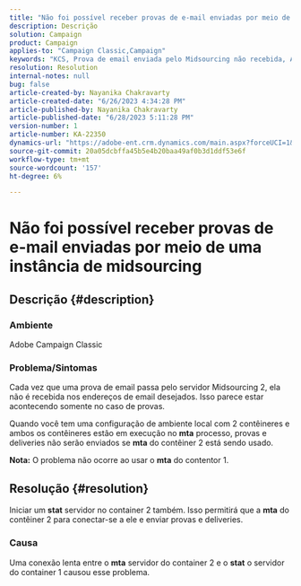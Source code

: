 ```yaml
---
title: "Não foi possível receber provas de e-mail enviadas por meio de uma instância de midsourcing"
description: Descrição
solution: Campaign
product: Campaign
applies-to: "Campaign Classic,Campaign"
keywords: "KCS, Prova de email enviada pelo Midsourcing não recebida, ACC, campaign classic"
resolution: Resolution
internal-notes: null
bug: false
article-created-by: Nayanika Chakravarty
article-created-date: "6/26/2023 4:34:28 PM"
article-published-by: Nayanika Chakravarty
article-published-date: "6/28/2023 5:11:28 PM"
version-number: 1
article-number: KA-22350
dynamics-url: "https://adobe-ent.crm.dynamics.com/main.aspx?forceUCI=1&pagetype=entityrecord&etn=knowledgearticle&id=f2028650-3f14-ee11-8f6e-6045bd006239"
source-git-commit: 20a05dcbffa45b5e4b20baa49af0b3d1ddf53e6f
workflow-type: tm+mt
source-wordcount: '157'
ht-degree: 6%

---
```


# Não foi possível receber provas de e-mail enviadas por meio de uma instância de midsourcing

## Descrição {#description}


### Ambiente

Adobe Campaign Classic

### Problema/Sintomas

Cada vez que uma prova de email passa pelo servidor Midsourcing 2, ela não é recebida nos endereços de email desejados. Isso parece estar acontecendo somente no caso de provas.

Quando você tem uma configuração de ambiente local com 2 contêineres e ambos os contêineres estão em execução no <b>mta</b> processo, provas e deliveries não serão enviados se <b>mta</b> do contêiner 2 está sendo usado.

<b>Nota:</b> O problema não ocorre ao usar o <b>mta</b> do contentor 1.


## Resolução {#resolution}


Iniciar um <b>stat</b> servidor no container 2 também. Isso permitirá que a <b>mta</b> do contêiner 2 para conectar-se a ele e enviar provas e deliveries.

### Causa

Uma conexão lenta entre o <b>mta</b> servidor do container 2 e o <b>stat</b> o servidor do container 1 causou esse problema.
